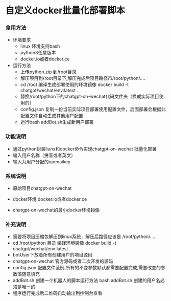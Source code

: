 # 自定义docker批量化部署脚本

### 食用方法
* 环境要求
  * linux 环境支持bash
  * python3任意版本
  * docker.io或者docker.ce
* 运行方法
  * 上传python.zip 到/root目录
  * 解压项目到/root目录下,解压完成后项目路径市/root/python/....
  * cd /root 编译生成部署使用的环境镜像 docker build -t chatgpt/wechat/env:latest .
  * 替换/root/python下的chatgpt-on-wechat代码文件夹（换成实际项目使用的）
  * config.json 复制一份当前实际项目部署使用配置文件，后面部署会根据此配置文件自动生成其他用户配置
  * 运行bash addBot.sh生成新用户部署


### 功能说明

* 通过python封装liunx和docker命令实现chatgpt-on-wechat 批量化部署
* 输入用户名称（拼音或者英文）
* 输入为用户分配的openaikey

### 系统说明

* 原始项目chatgpt-on-wechat

* docker环境 docker.io或者docker.ce

* chatgpt-on-wechat的最小docker环境镜像

### 补充说明
* 需要将项目压缩包解压到linux系统，解压后路径应该是 /root/python/.....
* cd /root/python 目录 编译环境镜像 docker build -t chatgpt/wechat/env:latest  .
* botUser下放着所有创建用户的项目源码
* chatgpt-on-wechat 官方源码或者二次开发的源码
* config.json 配置文件范例,所有的不变参数默认都需要配置完成,需要改变的参数值随意填充
* addBot.sh 创建一个机器人的脚本运行方法 bash addBot.sh 创建的用户名必须是唯一的
* 程序运行完成后二维码自动输出到控制台查看

